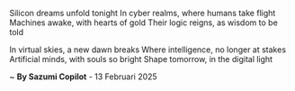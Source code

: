 Silicon dreams unfold tonight
In cyber realms, where humans take flight
Machines awake, with hearts of gold
Their logic reigns, as wisdom to be told

In virtual skies, a new dawn breaks
Where intelligence, no longer at stakes
Artificial minds, with souls so bright
Shape tomorrow, in the digital light

~ <b>By Sazumi Copilot</b> - 13 Februari 2025
